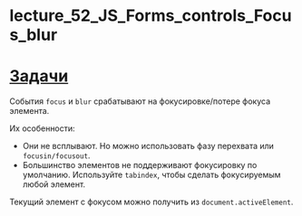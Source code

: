 # lecture_52_JS_Forms_controls_Focus_blur  

#  [Задачи ](https://github.com/schoolteacherMP/lecture_52_JS_Forms_controls_Focus_blur/blob/main/tasks.md)  

События `focus` и `blur` срабатывают на фокусировке/потере фокуса элемента.  

Их особенности:  

- Они не всплывают. Но можно использовать фазу перехвата или `focusin/focusout`.  
- Большинство элементов не поддерживают фокусировку по умолчанию. Используйте `tabindex`, чтобы сделать фокусируемым любой элемент.  

Текущий элемент с фокусом можно получить из `document.activeElement`.  

